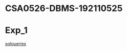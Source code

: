# CSA0526-DBMS-192110525
# Exp_1
[sqlqueries](https://github.com/jayaragini525/CSA0526-DBMS-192110525/blob/main/DBMS%20expt%201.txt)
